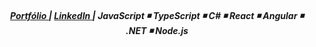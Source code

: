 <h5 align="center"> <a href="https://meu-portfolio-lac-eta.vercel.app/" target="_blank"> Portfólio </a> | <a href="https://linkedin.com/in/mayaraujomoraes" target="_blank"> LinkedIn </a> | JavaScript ◾ TypeScript ◾ C# ◾ React ◾ Angular ◾ .NET ◾ Node.js</h5>
